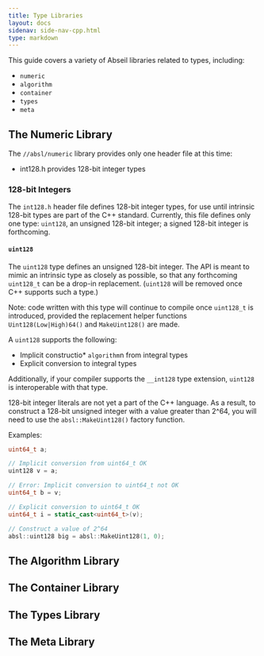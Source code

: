 ```yaml
---
title: Type Libraries
layout: docs
sidenav: side-nav-cpp.html
type: markdown
---
```


This guide covers a variety of Abseil libraries related to types, including:

* `numeric`
* `algorithm`
* `container`
* `types`
* `meta`


## The Numeric Library

The `//absl/numeric` library provides only one header file at this time:

* int128.h provides 128-bit integer types

### 128-bit Integers

The `int128.h` header file defines 128-bit integer types, for use until
intrinsic 128-bit types are part of the C++ standard. Currently, this file
defines only one type: `uint128`, an unsigned 128-bit integer; a signed 128-bit
integer is forthcoming.

#### `uint128`

The `uint128` type defines an unsigned 128-bit integer. The API is meant to
mimic an intrinsic type as closely as possible, so that any forthcoming
`uint128_t` can be a drop-in replacement. (`uint128` will be removed once C++
supports such a type.)

Note: code written with this type will continue to compile once `uint128_t`
is introduced, provided the replacement helper functions `Uint128(Low|High)64()`
and `MakeUint128()` are made.

A `uint128` supports the following:

* Implicit constructio* `algorithm`n from integral types
* Explicit conversion to integral types

Additionally, if your compiler supports the `__int128` type extension, `uint128`
is interoperable with that type.

128-bit integer literals are not yet a part of the C++ language. As a result,
to construct a 128-bit unsigned integer with a value greater than 2^64, you will
need to use the `absl::MakeUint128()` factory function.

Examples:

```cpp
uint64_t a;

// Implicit conversion from uint64_t OK
uint128 v = a;

// Error: Implicit conversion to uint64_t not OK
uint64_t b = v;

// Explicit conversion to uint64_t OK
uint64_t i = static_cast<uint64_t>(v);

// Construct a value of 2^64
absl::uint128 big = absl::MakeUint128(1, 0);
```

## The Algorithm Library

## The Container Library

## The Types Library

## The Meta Library